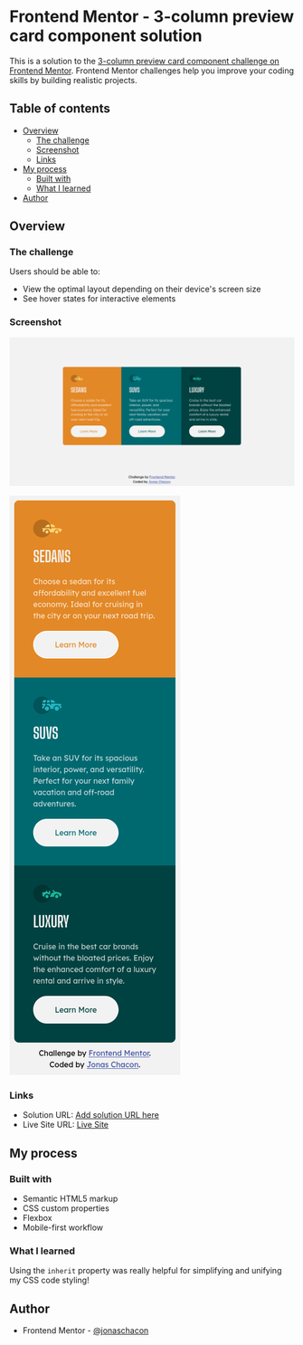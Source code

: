 # Frontend Mentor - 3-column preview card component solution

This is a solution to the [3-column preview card component challenge on Frontend Mentor](https://www.frontendmentor.io/challenges/3column-preview-card-component-pH92eAR2-). Frontend Mentor challenges help you improve your coding skills by building realistic projects. 

## Table of contents

- [Overview](#overview)
  - [The challenge](#the-challenge)
  - [Screenshot](#screenshot)
  - [Links](#links)
- [My process](#my-process)
  - [Built with](#built-with)
  - [What I learned](#what-i-learned)
- [Author](#author)

## Overview

### The challenge

Users should be able to:

- View the optimal layout depending on their device's screen size
- See hover states for interactive elements

### Screenshot

![alt text](image.png)

![alt text](image-2.png)

### Links

- Solution URL: [Add solution URL here](https://your-solution-url.com)
- Live Site URL: [Live Site](https://jonaschacon.github.io/3-column-preview-card-component-main/)

## My process

### Built with

- Semantic HTML5 markup
- CSS custom properties
- Flexbox
- Mobile-first workflow


### What I learned

Using the `inherit` property was really helpful for simplifying and unifying my CSS code styling!

## Author

- Frontend Mentor - [@jonaschacon](https://www.frontendmentor.io/profile/jonaschacon)
